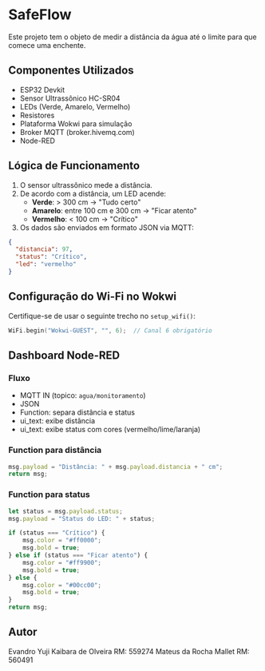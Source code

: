# SafeFlow

Este projeto tem o objeto de medir a distância da água até o limite para que comece uma enchente.

## Componentes Utilizados

- ESP32 Devkit
- Sensor Ultrassônico HC-SR04
- LEDs (Verde, Amarelo, Vermelho)
- Resistores
- Plataforma Wokwi para simulação
- Broker MQTT (broker.hivemq.com)
- Node-RED

## Lógica de Funcionamento

1. O sensor ultrassônico mede a distância.
2. De acordo com a distância, um LED acende:
   - **Verde**: > 300 cm → "Tudo certo"
   - **Amarelo**: entre 100 cm e 300 cm → "Ficar atento"
   - **Vermelho**: < 100 cm → "Crítico"
3. Os dados são enviados em formato JSON via MQTT:
```json
{
  "distancia": 97,
  "status": "Crítico",
  "led": "vermelho"
}
```

## Configuração do Wi-Fi no Wokwi

Certifique-se de usar o seguinte trecho no `setup_wifi()`:
```cpp
WiFi.begin("Wokwi-GUEST", "", 6);  // Canal 6 obrigatório
```

## Dashboard Node-RED

### Fluxo
- MQTT IN (topico: `agua/monitoramento`)
- JSON
- Function: separa distância e status
- ui_text: exibe distância
- ui_text: exibe status com cores (vermelho/lime/laranja)

### Function para distância
```js
msg.payload = "Distância: " + msg.payload.distancia + " cm";
return msg;
```

### Function para status
```js
let status = msg.payload.status;
msg.payload = "Status do LED: " + status;

if (status === "Crítico") {
    msg.color = "#ff0000";
    msg.bold = true;
} else if (status === "Ficar atento") {
    msg.color = "#ff9900";
    msg.bold = true;
} else {
    msg.color = "#00cc00";
    msg.bold = true;
}
return msg;
```

## Autor

Evandro Yuji Kaibara de Olveira RM: 559274
Mateus da Rocha Mallet RM: 560491